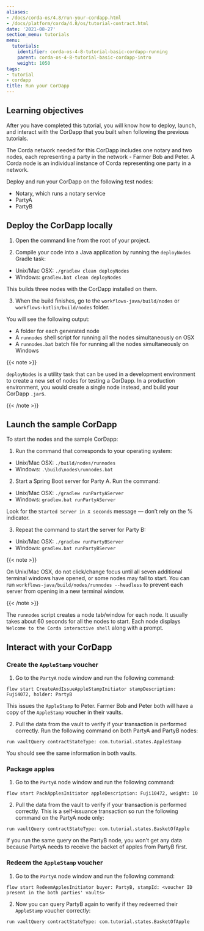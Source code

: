 ```yaml
---
aliases:
- /docs/corda-os/4.8/run-your-cordapp.html
- /docs/platform/corda/4.8/os/tutorial-contract.html
date: '2021-08-27'
section_menu: tutorials
menu:
  tutorials:
    identifier: corda-os-4-8-tutorial-basic-cordapp-running
    parent: corda-os-4-8-tutorial-basic-cordapp-intro
    weight: 1050
tags:
- tutorial
- cordapp
title: Run your CorDapp
---
```


## Learning objectives

After you have completed this tutorial, you will know how to deploy, launch, and interact with the CorDapp that you built when following the previous tutorials.

The Corda network needed for this CorDapp includes one notary and two nodes, each representing a party in the network - Farmer Bob and Peter. A Corda node is an individual instance of Corda representing one party in a network.

Deploy and run your CorDapp on the following test nodes:

* Notary, which runs a notary service
* PartyA
* PartyB


## Deploy the CorDapp locally

1. Open the command line from the root of your project.

2. Compile your code into a Java application by running the `deployNodes` Gradle task:

* Unix/Mac OSX: `./gradlew clean deployNodes`
* Windows: `gradlew.bat clean deployNodes`

This builds three nodes with the CorDapp installed on them.

3. When the build finishes, go to the `workflows-java/build/nodes` or `workflows-kotlin/build/nodes` folder.

You will see the following output:

* A folder for each generated node
* A `runnodes` shell script for running all the nodes simultaneously on OSX
* A `runnodes.bat` batch file for running all the nodes simultaneously on Windows

{{< note >}}

`deployNodes` is a utility task that can be used in a development environment to create a new set of nodes for testing a CorDapp. In a production environment, you would create a single node instead, and build your CorDapp `.jar`s.

{{< /note >}}


## Launch the sample CorDapp

To start the nodes and the sample CorDapp:

1. Run the command that corresponds to your operating system:

* Unix/Mac OSX: `./build/nodes/runnodes`
* Windows: `.\build\nodes\runnodes.bat`

2. Start a Spring Boot server for Party A. Run the command:

* Unix/Mac OSX: `./gradlew runPartyAServer`
* Windows: `gradlew.bat runPartyAServer`

Look for the `Started Server in X seconds` message — don’t rely on the % indicator.

3. Repeat the command to start the server for Party B:

* Unix/Mac OSX: `./gradlew runPartyBServer`
* Windows: `gradlew.bat runPartyBServer`

{{< note >}}

On Unix/Mac OSX, do not click/change focus until all seven additional terminal windows have opened, or some nodes may fail to start. You can run `workflows-java/build/nodes/runnodes --headless` to prevent each server from opening in a new terminal window.

{{< /note >}}

The `runnodes` script creates a node tab/window for each node. It usually takes about 60 seconds for all the nodes to start. Each node displays `Welcome to the Corda interactive shell` along with a prompt.


## Interact with your CorDapp


### Create the `AppleStamp` voucher

1. Go to the `PartyA` node window and run the following command:

`flow start CreateAndIssueAppleStampInitiator stampDescription: Fuji4072, holder: PartyB`

This issues the `AppleStamp` to Peter. Farmer Bob and Peter both will have a copy of the `AppleStamp` voucher in their vaults.

2. Pull the data from the vault to verify if your transaction is performed correctly. Run the following command on both PartyA and PartyB nodes:

`run vaultQuery contractStateType: com.tutorial.states.AppleStamp`

You should see the same information in both vaults.


### Package apples

1. Go to the `PartyA` node window and run the following command:

`flow start PackApplesInitiator appleDescription: Fuji10472, weight: 10`

2. Pull the data from the vault to verify if your transaction is performed correctly. This is a self-issuance transaction so run the following command on the PartyA node only:

`run vaultQuery contractStateType: com.tutorial.states.BasketOfApple`

If you run the same query on the PartyB node, you won't get any data because PartyA needs to receive the backet of apples from PartyB first.


### Redeem the `AppleStamp` voucher

1. Go to the `PartyA` node window and run the following command:

`flow start RedeemApplesInitiator buyer: PartyB, stampId: <voucher ID present in the both parties' vaults>`

2. Now you can query PartyB again to verify if they redeemed their `AppleStamp` voucher correctly:

`run vaultQuery contractStateType: com.tutorial.states.BasketOfApple`

